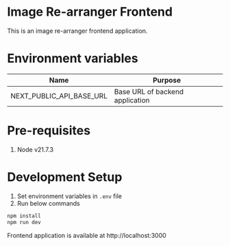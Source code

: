 # Image Re-arranger Frontend

This is an image re-arranger frontend application.

# Environment variables

| Name                     | Purpose                         |
| ------------------------ | ------------------------------- |
| NEXT_PUBLIC_API_BASE_URL | Base URL of backend application |

# Pre-requisites

1. Node v21.7.3

# Development Setup

1. Set environment variables in `.env` file
2. Run below commands

```bash
npm install
npm run dev
```

Frontend application is available at http://localhost:3000
